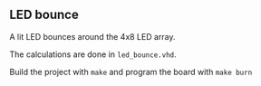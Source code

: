 ## LED bounce

A lit LED bounces around the 4x8 LED array.

The calculations are done in `led_bounce.vhd`.

Build the project with `make` and program the board with `make burn`